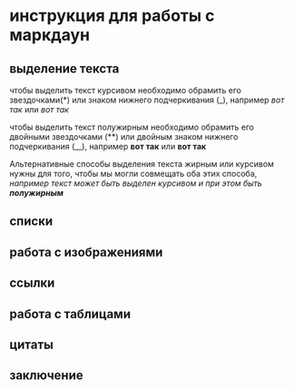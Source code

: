 # инструкция для работы с маркдаун

## выделение текста

чтобы выделить текст курсивом необходимо обрамить его звездочками(*) или знаком нижнего подчеркивания (_), например *вот так* или _вот так_

чтобы выделить текст полужирным необходимо обрамить его двойными звездочками (**) или двойным знаком нижнего подчеркивания (__), например **вот так** или __вот так__

Альтернативные способы выделения текста жирным или курсивом нужны для того, чтобы мы могли совмещать оба этих способа, _например текст может быть выделен курсивом и при этом быть **полужирным**_

## списки

## работа с изображениями

## ссылки

## работа с таблицами

## цитаты

## заключение